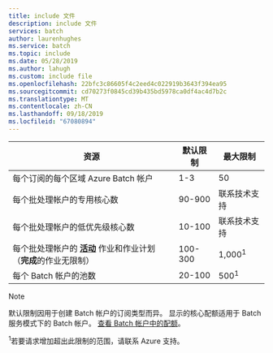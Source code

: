 ```yaml
---
title: include 文件
description: include 文件
services: batch
author: laurenhughes
ms.service: batch
ms.topic: include
ms.date: 05/28/2019
ms.author: lahugh
ms.custom: include file
ms.openlocfilehash: 22bfc3c86605f4c2eed4c022919b3643f394ea95
ms.sourcegitcommit: cd70273f0845cd39b435bd5978ca0df4ac4d7b2c
ms.translationtype: MT
ms.contentlocale: zh-CN
ms.lasthandoff: 09/18/2019
ms.locfileid: "67080894"
---
```

| **资源** | **默认限制** | **最大限制** |
| --- | --- | --- |
| 每个订阅的每个区域 Azure Batch 帐户 | 1-3 |50 |
| 每个批处理帐户的专用核心数 | 90-900 | 联系技术支持 |
| 每个批处理帐户的低优先级核心数 | 10-100 | 联系技术支持 |
| 每个批处理帐户的 **[活动](https://docs.microsoft.com/rest/api/batchservice/job/get#jobstate)** 作业和作业计划（**完成**的作业无限制） | 100-300 | 1,000<sup>1</sup> |
| 每个 Batch 帐户的池数 | 20-100 | 500<sup>1</sup> |

> [!NOTE]
> 默认限制因用于创建 Batch 帐户的订阅类型而异。 显示的核心配额适用于 Batch 服务模式下的 Batch 帐户。 [查看 Batch 帐户中的配额](../articles/batch/batch-quota-limit.md#view-batch-quotas)。

<sup>1</sup>若要请求增加超出此限制的范围，请联系 Azure 支持。
